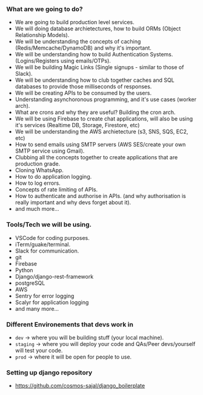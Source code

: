 ### What are we going to do?
- We are going to build production level services.
- We will doing database archietectures, how to build ORMs (Object Relationship Models).
- We will be understanding the concepts of caching (Redis/Memcache/DynamoDB) and why it's important.
- We will be understanding how to build Authentication Systems. (Logins/Registers using emails/OTPs).
- We will be building Magic Links (Single signups - similar to those of Slack).
- We will be understanding how to club together caches and SQL databases to provide those milliseconds of responses.
- We will be creating APIs to be consumed by the users.
- Understanding asynchoronous programming, and it's use cases (worker arch).
- What are crons and why they are useful? Building the cron arch.
- We will be using Firebase to create chat applications, will also be using it's services (Realtime DB, Storage, Firestore, etc)
- We will be understanding the AWS archietecture (s3, SNS, SQS, EC2, etc)
- How to send emails using SMTP servers (AWS SES/create your own SMTP service using Gmail).
- Clubbing all the concepts together to create applications that are production grade.
- Cloning WhatsApp.
- How to do application logging.
- How to log errors.
- Concepts of rate limiting of APIs.
- How to authenticate and authorise in APIs. (and why authorisation is really important and why devs forget about it).
- and much more...

### Tools/Tech we will be using.
- VSCode for coding purposes.
- iTerm/guake/terminal.
- Slack for communication.
- git
- Firebase
- Python
- Django/django-rest-framework
- postgreSQL
- AWS
- Sentry for error logging
- Scalyr for application logging
- and many more...

### Different Environements that devs work in
- `dev` -> where you will be building stuff (your local machine).
- `staging` -> where you will deploy your code and QAs/Peer devs/yourself will test your code.
- `prod` -> where it will be open for people to use.

### Setting up django repository
- https://github.com/cosmos-sajal/django_boilerplate
